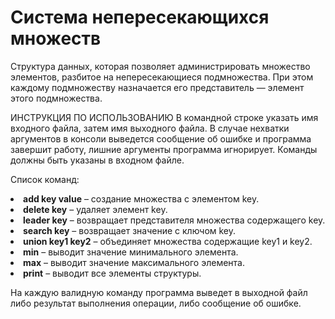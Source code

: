 # Система непересекающихся множеств
Структура данных, которая позволяет администрировать множество элементов, разбитое на непересекающиеся подмножества. При этом каждому подмножеству назначается его представитель — элемент этого подмножества.

ИНСТРУКЦИЯ ПО ИСПОЛЬЗОВАНИЮ 
В командной строке указать имя входного файла, затем имя выходного файла. В случае нехватки аргументов в консоли выведется сообщение об ошибке и программа завершит работу, лишние аргументы программа игнорирует. 
Команды должны быть указаны в входном файле. 

Список команд: 
<li><b>add key value</b> – создание множества с элементом key.</li>
<li><b>delete key</b> – удаляет элемент key. </li>
<li><b>leader key</b> – возвращает представителя множества содержащего key. </li>
<li><b>search key</b> – возвращает значение с ключом key. </li>
<li><b>union key1 key2</b> – объединяет множества содержащие key1 и key2. </li>
<li><b>min</b> – выводит значение минимального элемента. </li>
<li><b>max</b> – выводит значение максимального элемента. </li>
<li><b>print</b> – выводит все элементы структуры. </li>

На каждую валидную команду программа выведет в выходной файл либо результат выполнения операции, либо сообщение об ошибке.   
